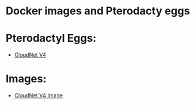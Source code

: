 # Docker images and Pterodacty eggs

# Pterodactyl Eggs:
* [CloudNet V4](https://github.com/Lostes-Burger/docker/tree/main/pterodactyl/eggs/cloudnet)

# Images:
* [CloudNet V4 Image](https://github.com/Lostes-Burger/docker/tree/main/pterodactyl/images/cloudnet)